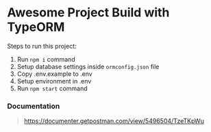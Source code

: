 # Awesome Project Build with TypeORM

Steps to run this project:

1. Run `npm i` command
2. Setup database settings inside `ormconfig.json` file
3. Copy .env.example to .env
4. Setup environment in .env
5. Run `npm start` command


### Documentation

> https://documenter.getpostman.com/view/5496504/TzeTKpWu



